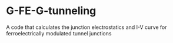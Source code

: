 # G-FE-G-tunneling
A code that calculates the junction electrostatics and I-V curve for ferroelectrically modulated tunnel junctions
